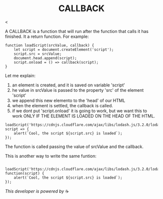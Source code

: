 <h1 align="center">CALLBACK</h1>

<<body font-size="10px">
	


A CALLBACK is a function that will run after the function that calls it has finished. It a return function.
For example:

```
function loadScript(srcValue, callback) {
 	let script = document.createElement('script'); 
 	script.src = srcValue; 
	document.head.append(script); 
 	script.onload = () => callback(script);
}
```

Let me explain: 

1. an element is created, and it is saved on variable 'script'
2. he value in srcValue is passed to the property 'src' of the element 'script'
3. we append this new elemento to the 'head' of our HTML
4. when the element is settled, the callback is called.
5. if we dont put 'script.onload' it is going to work, but we want this to work ONLY IF THE ELEMENT IS LOADED ON THE HEAD OF THE HTML.

```
loadScript('https://cdnjs.cloudflare.com/ajax/libs/lodash.js/3.2.0/lodash.js', script => {  
 	alert(`Cool, the script ${script.src} is loaded`);
});
```

The function is called passing the value of srcValue and the callback.

This is another way to write the same funtion:

```

loadScript('https://cdnjs.cloudflare.com/ajax/libs/lodash.js/3.2.0/lodash.js', function(script) {
	alert(`Cool, the script ${script.src} is loaded`);
});

```



_This developer is powered by_ ☕ 
</body>